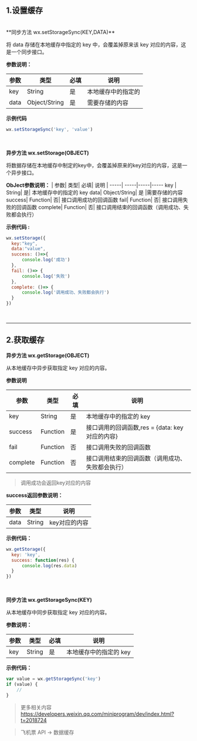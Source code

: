## 1.设置缓存
<br/>
**同步方法 wx.setStorageSync(KEY,DATA)**

将 data 存储在本地缓存中指定的 key 中，会覆盖掉原来该 key 对应的内容，这是一个同步接口。

**参数说明：**

|参数 | 类型 | 必填 | 说明
| ----|-----|------|-----
|key	| String |	是 | 本地缓存中的指定的 | key
data	|Object/String	|是|	需要存储的内容

**示例代码**
```js
wx.setStorageSync('key', 'value')
```
<br/>

**异步方法  wx.setStorage(OBJECT)**

将数据存储在本地缓存中制定的key中，会覆盖掉原来的key对应的内容，这是一个异步接口。

**ObJect参数说明：**
| 参数| 	类型| 	必填| 	说明
| -----| -----|-----|-----
key |	String|	是|	本地缓存中的指定的 key
data|	Object/String|	是	|需要存储的内容
success|	Function|	否|	接口调用成功的回调函数
fail|	Function|	否|	接口调用失败的回调函数
complete|	Function|	否|	接口调用结束的回调函数（调用成功、失败都会执行）

**示例代码 :**
```js
wx.setStorage({
  key:"key",
  data:"value",
  success: ()=>{
      console.log('成功')
  },
  fail: ()=> {
      console.log('失败')
  },
  complete: ()=> {
      console.log('调用成功、失败都会执行')
  }
})
```
<br/>

----

## 2.获取缓存

**异步方法  wx.getStorage(OBJECT)**

从本地缓存中异步获取指定 key 对应的内容。

**参数说明**


| 参数 | 类型 | 必填 | 说明
|-----|-----|-----|-----
|key|	String	|是	|本地缓存中的指定的 key
success	|Function	|是	|接口调用的回调函数,res = {data: key对应的内容}
fail	|Function	|否	|接口调用失败的回调函数
complete|	Function	|否	|接口调用结束的回调函数（调用成功、失败都会执行）

> 调用成功会返回key对应的内容

**success返回参数说明：**

|参数|	类型|	说明
|-----|-----|-----
data|	String|	key对应的内容

**示例代码：**
```js
wx.getStorage({
  key: 'key',
  success: function(res) {
      console.log(res.data)
  } 
})
```
<br/>

**同步方法  wx.getStorageSync(KEY)**

从本地缓存中同步获取指定 key 对应的内容。

**参数说明：**

|参数|	类型|	必填|	说明
|-----|-----|-----|-----
key	|String	|是	|本地缓存中的指定的 key

**示例代码：**
```js
var value = wx.getStorageSync('key')
if (value) {
    //
}
```

> 更多相关内容 https://developers.weixin.qq.com/miniprogram/dev/index.html?t=2018724

> 飞机票 API -> 数据缓存